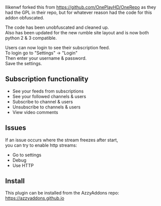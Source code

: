 Ilikenwf forked this from https://github.com/OnePlayHD/OneRepo as they had the GPL in their repo, but for whatever reason had the code for this addon obfuscated.

The code has been unobfuscated and cleaned up.<br />
Also has been updated for the new rumble site layout and is now both python 2 & 3 compatible.<br />

Users can now login to see their subscription feed.<br />
To login go to "Settings" -> "Login"<br />
Then enter your username & password.<br />
Save the settings.<br />

## Subscription functionality
- See your feeds from subscriptions<br />
- See your followed channels & users<br />
- Subscribe to channel & users<br />
- Unsubscribe to channels & users<br />
- View video comments<br />

## Issues
If an issue occurs where the stream freezes after start,<br />
you can try to enable http streams:<br />
- Go to settings<br />
- Debug<br />
- Use HTTP
  
## Install
This plugin can be installed from the AzzyAddons repo: https://azzyaddons.github.io
